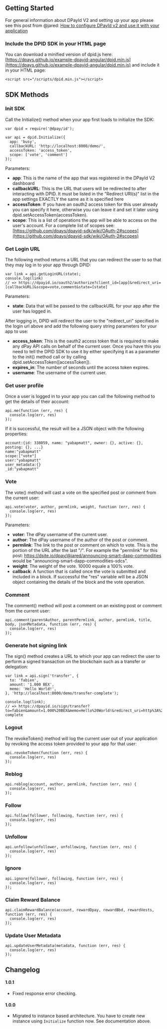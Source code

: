 ## Getting Started
For general information about DPayId V2 and setting up your app please see this post from @jared: [How to configure DPayId v2 and use it with your application](https://dsite.io/dpayid/@jared/how-to-configure-dpayid-and-use-it-with-your-application-and-how-it-works)

### Include the DPID SDK in your HTML page
You can download a minified version of dpid.js here: [https://dpays.github.io/example-dpayid-angular/dpid.min.js](https://dpays.github.io/example-dpayid-angular/dpid.min.js) and include it in your HTML page:
```
<script src="/scripts/dpid.min.js"></script>
```

## SDK Methods
### Init SDK
Call the Initialize() method when your app first loads to initialize the SDK:
```
var dpid = require('@dpay/id');

var api = dpid.Initialize({
  app: 'busy',
  callbackURL: 'http://localhost:8000/demo/',
  accessToken: 'access_token',
  scope: ['vote', 'comment']
});
```
Parameters:
- __app__: This is the name of the app that was registered in the DPayId V2 dashboard
- __callbackURL__: This is the URL that users will be redirected to after interacting with DPID. It must be listed in the "Redirect URI(s)" list in the app settings EXACTLY the same as it is specified here
- __accessToken__: If you have an oauth2 access token for this user already you can specify it here, otherwise you can leave it and set it later using dpid.setAccessToken(accessToken).
- __scope__: This is a list of operations the app will be able to access on the user's account. For a complete list of scopes see: [https://github.com/dpays/dpayid-sdk/wiki/OAuth-2#scopes](https://github.com/dpays/dpayid-sdk/wiki/OAuth-2#scopes)

### Get Login URL
The following method returns a URL that you can redirect the user to so that they may log in to your app through DPID:
```
var link = api.getLoginURL(state);
console.log(link)
// => https://dpayid.io/oauth2/authorize?client_id=[app]&redirect_uri=[callbackURL]&scope=vote,comment&state=[state]
```
Parameters:
- __state__: Data that will be passed to the callbackURL for your app after the user has logged in.

After logging in, DPID will redirect the user to the "redirect_uri" specified in the login url above and add the following query string parameters for your app to use:
- __access_token__: This is the oauth2 access token that is required to make any dPay API calls on behalf of the current user. Once you have this you need to tell the DPID SDK to use it by either specifying it as a parameter to the init() method call or by calling dpid.setAccessToken([accessToken]).
- __expires_in__: The number of seconds until the access token expires.
- __username__: The username of the current user.

### Get user profile
Once a user is logged in to your app you can call the following method to get the details of their account:
```
api.me(function (err, res) {
  console.log(err, res)
});
```
If it is successful, the result will be a JSON object with the following properties:
```
account:{id: 338059, name: "yabapmatt", owner: {}, active: {}, posting: {}, ...}
name:"yabapmatt"
scope:["vote"]
user:"yabapmatt"
user_metadata:{}
_id:"yabapmatt"
```

### Vote
The vote() method will cast a vote on the specified post or comment from the current user:
```
api.vote(voter, author, permlink, weight, function (err, res) {
  console.log(err, res)
});
```
Parameters:
- __voter__: The dPay username of the current user.
- __author__: The dPay username of the author of the post or comment.
- __permlink__: The link to the post or comment on which to vote. This is the portion of the URL after the last "/". For example the "permlink" for this post: https://dsite.io/dpay/@jared/announcing-smart-dapp-commodities would be "announcing-smart-dapp-commodities-sdcs".
- __weight__: The weight of the vote. 10000 equale a 100% vote.
- __callback__: A function that is called once the vote is submitted and included in a block. If successful the "res" variable will be a JSON object containing the details of the block and the vote operation.

### Comment
The comment() method will post a comment on an existing post or comment from the current user:
```
api.comment(parentAuthor, parentPermlink, author, permlink, title, body, jsonMetadata, function (err, res) {
  console.log(err, res)
});
```

### Generate hot signing link
The sign() method creates a URL to which your app can redirect the user to perform a signed transaction on the blockchain such as a transfer or delegation:
```
var link = api.sign('transfer', {
  to: 'fabien',
  amount: '1.000 BEX',
  memo: 'Hello World!',
}, 'http://localhost:8000/demo/transfer-complete');

console.log(link);
// => https://dpayid.io/sign/transfer?to=fabien&amount=1.000%20BEX&memo=Hello%20World!&redirect_uri=http%3A%2F%2Flocalhost%3A8000%2Fdemo%2Ftransfer-complete
```

### Logout
The revokeToken() method will log the current user out of your application by revoking the access token provided to your app for that user:
```
api.revokeToken(function (err, res) {
  console.log(err, res)
});
```

### Reblog
```
api.reblog(account, author, permlink, function (err, res) {
  console.log(err, res)
});
```

### Follow
```
api.follow(follower, following, function (err, res) {
  console.log(err, res)
});
```

### Unfollow
```
api.unfollow(unfollower, unfollowing, function (err, res) {
  console.log(err, res)
});
```

### Ignore
```
api.ignore(follower, following, function (err, res) {
  console.log(err, res)
});
```

### Claim Reward Balance
```
api.claimRewardBalance(account, rewardDpay, rewardBbd, rewardVests, function (err, res) {
  console.log(err, res)
});
```

### Update User Metadata
```
api.updateUserMetadata(metadata, function (err, res) {
  console.log(err, res)
});
```

## Changelog
#### 1.0.1
- Fixed response error checking.

#### 1.0.0
- Migrated to instance based architecture. You have to create new instance using `Initialize` function now. See documentation above.
